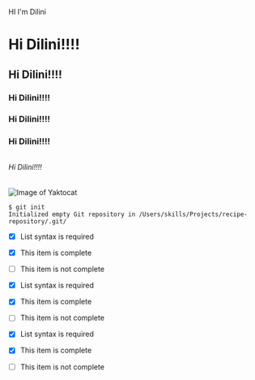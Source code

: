 HI I'm Dilini

 # <h1> Hi Dilini!!!!
 ## <h2> Hi Dilini!!!!
 ### <h3> Hi Dilini!!!!
 #### <h3> Hi Dilini!!!!
 ##### <h3> Hi Dilini!!!!
 ######  <h6> Hi Dilini!!!!
 
 ![Image of Yaktocat](https://octodex.github.com/images/yaktocat.png)

```
$ git init
Initialized empty Git repository in /Users/skills/Projects/recipe-repository/.git/
```

- [x] List syntax is required
- [x] This item is complete
- [ ] This item is not complete

 - [x] List syntax is required
- [x] This item is complete
- [ ] This item is not complete

 - [x] List syntax is required
- [x] This item is complete
- [ ] This item is not complete

